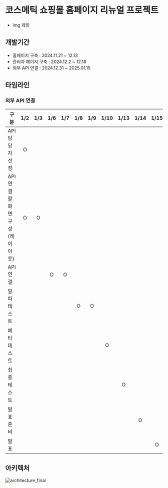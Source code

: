 # 코스메틱 쇼핑몰 홈페이지 리뉴얼 프로젝트
- img 제외

## 개발기간
- 홈페이지 구축 : 2024.11.21 ~ 12.13
- 관리자 페이지 구축 : 2024.12.2 ~ 12.18
- 외부 API 연결 : 2024.12.31 ~ 2025.01.15

## 타임라인

### 외부 API 연결
| 구분                          | 1/2 | 1/3 | 1/6 | 1/7 | 1/8 | 1/9 | 1/10 | 1/13 | 1/14 | 1/15 |
|--------------------------------|:---:|:---:|:---:|:---:|:---:|:---:|:----:|:----:|:----:|:----:|
|         API 담당자 선정        |  O   |     |     |     |     |     |      |      |      |      |
|    API 연결할 화면 구성(레이아웃) |  O  |  O  |     |     |     |     |      |      |      |      |
|          API 연결            |     |     |  O  |  O  |     |     |      |      |      |      |
|           알파테스트           |     |     |     |     |  O  |  O  |      |      |      |      |
|           베타테스트           |     |     |     |     |     |     |   O  |      |      |      |
|           최종테스트           |     |     |     |     |     |     |      |   O  |      |      |
|            발표준비           |     |     |     |     |     |     |      |      |   O  |      |
|             발표             |     |     |     |     |     |     |      |      |      |   O  |

## 아키텍처
![architecture_final](https://github.com/user-attachments/assets/6678940e-3242-47fc-b491-84465c5ad7bd)
